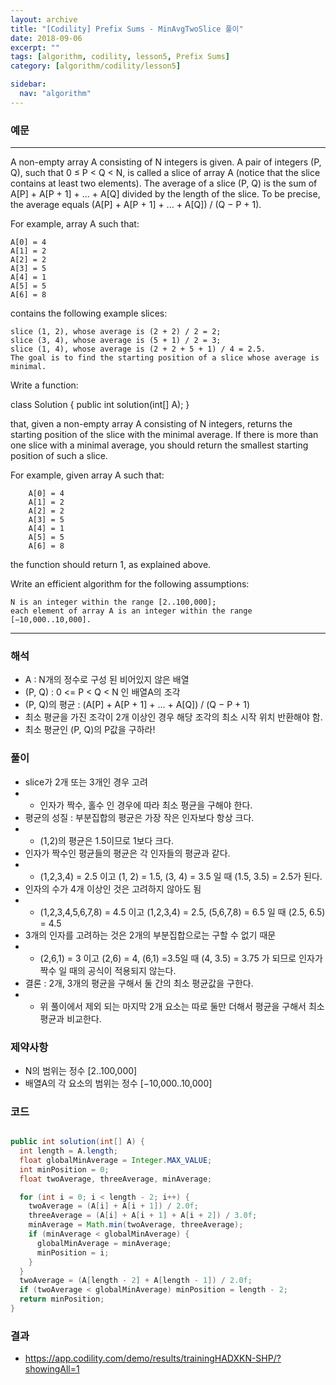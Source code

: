 ```yaml
---
layout: archive
title: "[Codility] Prefix Sums - MinAvgTwoSlice 풀이"
date: 2018-09-06
excerpt: ""
tags: [algorithm, codility, lesson5, Prefix Sums]
category: [algorithm/codility/lesson5]

sidebar:
  nav: "algorithm"
---
```


### 예문 
* * *
A non-empty array A consisting of N integers is given. A pair of integers (P, Q), such that 0 ≤ P < Q < N, is called a slice of array A (notice that the slice contains at least two elements). The average of a slice (P, Q) is the sum of A[P] + A[P + 1] + ... + A[Q] divided by the length of the slice. To be precise, the average equals (A[P] + A[P + 1] + ... + A[Q]) / (Q − P + 1).

For example, array A such that:

    A[0] = 4
    A[1] = 2
    A[2] = 2
    A[3] = 5
    A[4] = 1
    A[5] = 5
    A[6] = 8
contains the following example slices:
```
slice (1, 2), whose average is (2 + 2) / 2 = 2;
slice (3, 4), whose average is (5 + 1) / 2 = 3;
slice (1, 4), whose average is (2 + 2 + 5 + 1) / 4 = 2.5.
The goal is to find the starting position of a slice whose average is minimal.
```
Write a function:

class Solution { public int solution(int[] A); }

that, given a non-empty array A consisting of N integers, returns the starting position of the slice with the minimal average. If there is more than one slice with a minimal average, you should return the smallest starting position of such a slice.

For example, given array A such that:
```
    A[0] = 4
    A[1] = 2
    A[2] = 2
    A[3] = 5
    A[4] = 1
    A[5] = 5
    A[6] = 8
```
the function should return 1, as explained above.

Write an efficient algorithm for the following assumptions:
```
N is an integer within the range [2..100,000];
each element of array A is an integer within the range [−10,000..10,000].
```
* * *

### 해석
* A : N개의 정수로 구성 된 비어있지 않은 배열
* (P, Q) : 0 <= P < Q < N 인 배열A의 조각
* (P, Q)의 평균 : (A[P] + A[P + 1] + ... + A[Q]) / (Q − P + 1)
* 최소 평균을 가진 조각이 2개 이상인 경우 해당 조각의 최소 시작 위치 반환해야 함.
* 최소 평균인 (P, Q)의 P값을 구하라!
 
### 풀이
* slice가 2개 또는 3개인 경우 고려
* * 인자가 짝수, 홀수 인 경우에 따라 최소 평균을 구해야 한다.
* 평균의 성질 : 부분집합의 평균은 가장 작은 인자보다 항상 크다.
* * (1,2)의 평균은 1.5이므로 1보다 크다.
* 인자가 짝수인 평균들의 평균은 각 인자들의 평균과 같다.
* * (1,2,3,4) = 2.5 이고 (1, 2) = 1.5, (3, 4) = 3.5 일 때 (1.5, 3.5) = 2.5가 된다.
* 인자의 수가 4개 이상인 것은 고려하지 않아도 됨
* * (1,2,3,4,5,6,7,8) = 4.5 이고 (1,2,3,4) = 2.5, (5,6,7,8) = 6.5 일 때 (2.5, 6.5) = 4.5
* 3개의 인자를 고려하는 것은 2개의 부분집합으로는 구할 수 없기 때문
* * (2,6,1) = 3 이고 (2,6) = 4, (6,1) =3.5일 때 (4, 3.5) = 3.75 가 되므로 인자가 짝수 일 때의 공식이 적용되지 않는다.
* 결론 : 2개, 3개의 평균을 구해서 둘 간의 최소 평균값을 구한다.
* * 위 풀이에서 제외 되는 마지막 2개 요소는 따로 둘만 더해서 평균을 구해서 최소평균과 비교한다.

### 제약사항
* N의 범위는 정수 [2..100,000]
* 배열A의 각 요소의 범위는 정수  [−10,000..10,000]

### 코드
``` java

public int solution(int[] A) {
  int length = A.length;
  float globalMinAverage = Integer.MAX_VALUE;
  int minPosition = 0;
  float twoAverage, threeAverage, minAverage;

  for (int i = 0; i < length - 2; i++) {
    twoAverage = (A[i] + A[i + 1]) / 2.0f;
    threeAverage = (A[i] + A[i + 1] + A[i + 2]) / 3.0f;
    minAverage = Math.min(twoAverage, threeAverage);
    if (minAverage < globalMinAverage) {
      globalMinAverage = minAverage;
      minPosition = i;
    }
  }
  twoAverage = (A[length - 2] + A[length - 1]) / 2.0f;
  if (twoAverage < globalMinAverage) minPosition = length - 2;
  return minPosition;
}
```

### 결과
* https://app.codility.com/demo/results/trainingHADXKN-SHP/?showingAll=1